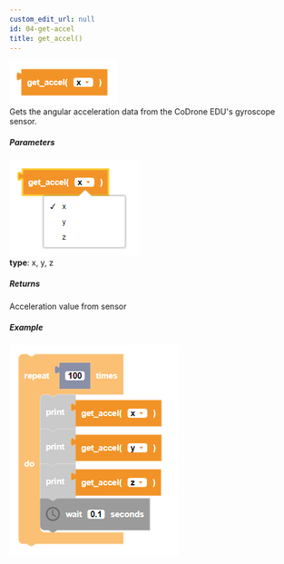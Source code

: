 ```yaml
---
custom_edit_url: null
id: 04-get-accel
title: get_accel()
---
```


![get accel block image](get_accel.PNG)<br />
Gets the angular acceleration data from the CoDrone EDU's gyroscope sensor.

##### Parameters
![get accel image](get_accel_params.PNG) <br />
**type**: x, y, z <br />

##### Returns

Acceleration value from sensor

##### Example

![get accel example](get_accel_example.PNG)